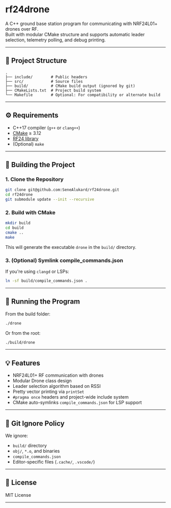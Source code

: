 # rf24drone

A C++ ground base station program for communicating with NRF24L01+ drones over RF.  
Built with modular CMake structure and supports automatic leader selection, telemetry polling, and debug printing.

---

## 📁 Project Structure

```
.
├── include/        # Public headers
├── src/            # Source files
├── build/          # CMake build output (ignored by git)
├── CMakeLists.txt  # Project build system
└── Makefile        # Optional: For compatibility or alternate build
```

---

## ⚙️ Requirements

- C++17 compiler (`g++` or `clang++`)
- [CMake](https://cmake.org/) ≥ 3.12
- [RF24 library](https://github.com/nRF24/RF24)
- (Optional) `make`

---

## 🚀 Building the Project

### 1. Clone the Repository

```bash
git clone git@github.com:SeneAlukard/rf24drone.git
cd rf24drone
git submodule update --init --recursive
```

### 2. Build with CMake

```bash
mkdir build
cd build
cmake ..
make
```

This will generate the executable `drone` in the `build/` directory.

### 3. (Optional) Symlink compile_commands.json

If you're using `clangd` or LSPs:

```bash
ln -sf build/compile_commands.json .
```

---

## 🧪 Running the Program

From the build folder:

```bash
./drone
```

Or from the root:

```bash
./build/drone
```

---

## 💡 Features

- NRF24L01+ RF communication with drones
- Modular Drone class design
- Leader selection algorithm based on RSSI
- Pretty vector printing via `printSet`
- `#pragma once` headers and project-wide include system
- CMake auto-symlinks `compile_commands.json` for LSP support

---

## 🛑 Git Ignore Policy

We ignore:

- `build/` directory
- `obj/`, `*.o`, and binaries
- `compile_commands.json`
- Editor-specific files (`.cache/`, `.vscode/`)

---

## 📜 License

MIT License 

---
